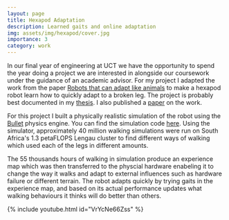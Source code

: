 ```yaml
---
layout: page
title: Hexapod Adaptation
description: Learned gaits and online adaptation
img: assets/img/hexapod/cover.jpg
importance: 3
category: work
---
```


In our final year of engineering at UCT we have the opportunity to spend the year doing a project we are interested in alongside our coursework under the guidance of an academic advisor. For my project I adapted the work from the paper [Robots that can adapt like animals](https://doi.org/10.1038/nature14422) to make a hexapod robot learn how to quickly adapt to a broken leg. The project is probably best documented in my [thesis](https://chrismailer.github.io/assets/pdf/mailer-bachelors-thesis.pdf). I also published a [paper]() on the work.

For this project I built a physically realistic simulation of the robot using the [Bullet](https://pybullet.org/wordpress/) physics engine. You can find the simulation code [here](https://github.com/chrismailer/hexapod-sim). Using the simulator, approximately 40 million walking simulations were run on South Africa's 1.3 petaFLOPS Lengau cluster to find different ways of walking which used each of the legs in different amounts.

The 55 thousands hours of walking in simulation produce an experience map which was then transferred to the physcial hardware enabeling it to change the way it walks and adapt to external influences such as hardware failure or different terrain. The robot adapts quickly by trying gaits in the experience map, and based on its actual performance updates what walking behaviours it thinks will do better than others.

{% include youtube.html id="VrYcNe66Zss" %}
